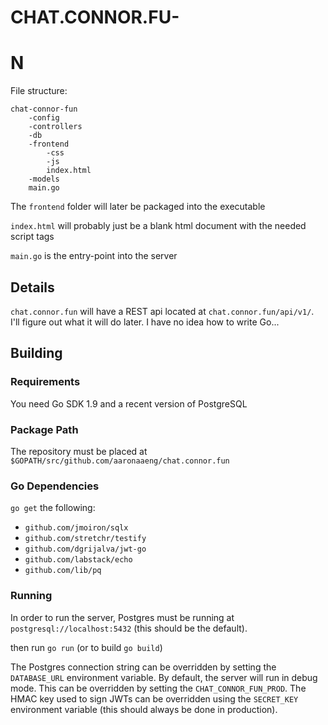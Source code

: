 # CHAT.CONNOR.FU-
# N

File structure:
```
chat-connor-fun
    -config
    -controllers
    -db
    -frontend
        -css
        -js
        index.html
    -models
    main.go
```

The `frontend` folder will later be packaged into the executable

`index.html` will probably just be a blank html document with the needed 
script tags  

`main.go` is the entry-point into the server

## Details
`chat.connor.fun` will have a REST api located at `chat.connor.fun/api/v1/`. 
I'll figure out what it will do later. I have no idea how to write Go...

## Building

### Requirements
You need Go SDK 1.9 and a recent version of PostgreSQL

### Package Path

The repository must be placed at `$GOPATH/src/github.com/aaronaaeng/chat.connor.fun`

### Go Dependencies

`go get` the following:  
- `github.com/jmoiron/sqlx`
- `github.com/stretchr/testify`
- `github.com/dgrijalva/jwt-go`
- `github.com/labstack/echo`
- `github.com/lib/pq`

### Running 

In order to run the server, Postgres must be running at `postgresql://localhost:5432`
(this should be the default). 

then run `go run` (or to build `go build`)

The Postgres connection string can be overridden by setting
the `DATABASE_URL` environment variable. By default, the server will run in debug mode. This
can be overridden by setting the `CHAT_CONNOR_FUN_PROD`. The HMAC key used to sign JWTs
can be overridden using the `SECRET_KEY` environment variable (this should always be done
in production).
